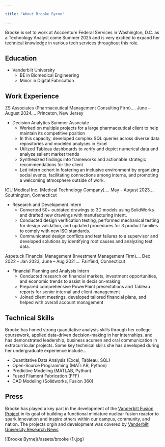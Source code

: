 ```yaml
---

title: "About Brooke Byrne"

---
```


Brooke is set to work at Acccenture Federal Services in Washington, D.C. as a Technology Analyst come Summer 2025 and is very exctied to expand her technical knowledge in various tech services throughout this role.

## Education 

* Vanderbilt University
  * BE in Biomedical Engineering
  * Minor in Digital Fabrication

## Work Experience

ZS Associates (Pharmaceutical Management Consulting Firm).... June – August 2024.... Princeton, New Jersey
  * Decision Analytics Summer Associate 
    * Worked on multiple projects for a large pharmaceutical client to help maintain its competitive position
    * In this capacity, developed complex SQL queries across diverse data repositories and modeled analyses in Excel
    * Utilized Tableau dashboards to verify and depict numerical data and analyze salient market trends
    * Synthesized findings into frameworks and actionable strategic recommendations for the client
    * Led intern cohort in fostering an inclusive environment by organizing social events, facilitating connections among interns, and promoting a welcoming atmosphere outside of work.

ICU Medical Inc. (Medical Technology Company).... May - August 2023.... Southington, Connecticut
  * Research and Development Intern
    * Converted 50+ outdated drawings to 3D models using SolidWorks and drafted new drawings with manufacturing intent.
    * Conducted design verification testing, performed mechanical testing for design validation, and updated procedures for 3 product families to comply with new ISO standards.
    * Communicated design conflicts and test failures to a supervisor and developed solutions by identifying root causes and analyzing test data.

Aspetuck Financial Management (Investment Management Firm).... Dec 2022 – Jan 2023, June – Aug 2021.... Fairfield, Connecticut
  * Financial Planning and Analysis Intern
    * Conducted research on financial markets, investment opportunities, and economic trends to assist in decision-making
    * Prepared comprehensive PowerPoint presentations and Tableau reports for senior internal and client management
    * Joined client meetings, developed tailored financial plans, and helped with overall account management

## Technical Skills

Brooke has honed strong quantitative analysis skills through her college coursework, applied data-driven decision-making in her internships, and has demonstrated leadership, business acumen and oral communication in extracurricular projects. Some key technical skills she has developed during her undergraduate experience include...

* Quantitative Data Analysis (Excel, Tableau, SQL)
* Open-Source Programming (MATLAB, Python)
* Predictive Modeling (MATLAB, Python)
* Fused Filament Fabrication (FFF)
* CAD Modeling (Solidworks, Fusion 360)

## Press 

Brooke has played a key part in the development of the [Vanderbilt Fusion Project](https://www.vanderbiltfusion.org/) in its goal of building a functional miniature nuclear fusion reactor to spark innovation and inspire others within our campus, community, and nation. The projects orgin and development was covered by [Vanderbilt University Research News](https://news.vanderbilt.edu/2023/05/17/little-sphere-big-power-students-work-to-build-miniature-fusion-reactor/)

![Brooke Byrne](/assets/brooke (1).jpg)
